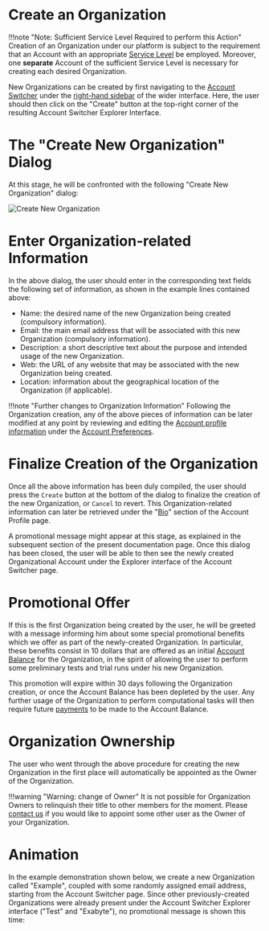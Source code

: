 # Create an Organization

!!!note "Note: Sufficient Service Level Required to perform this Action"
    Creation of an Organization under our platform is subject to the requirement that an Account with an appropriate [Service Level](/pricing/service-levels.md) be employed. Moreover, one **separate** Account of the sufficient Service Level is necessary for creating each desired Organization.  


New Organizations can be created by first navigating to the [Account Switcher](/accounts/ui/switcher.md) under the [right-hand sidebar](/ui/universal/right-sidebar.md) of the wider interface. Here, the user should then click on the "Create" button  <i class="zmdi zmdi-plus-circle zmdi-hc-border"></i> at the top-right corner of the resulting Account Switcher Explorer Interface. 

# The "Create New Organization" Dialog

At this stage, he will be confronted with the following "Create New Organization" dialog:

![Create New Organization](/images/create-new-organization.png "Create New Organization")

# Enter Organization-related Information

In the above dialog, the user should enter in the corresponding text fields the following set of information, as shown in the example lines contained above:

- Name: the desired name of the new Organization being created (compulsory information).
- Email: the main email address that will be associated with this new Organization (compulsory information). 
- Description: a short descriptive text about the purpose and intended usage of the new Organization. 
- Web: the URL of any website that may be associated with the new Organization being created.
- Location: information about the geographical location of the Organization (if applicable).

!!!note "Further changes to Organization Information"
    Following the Organization creation, any of the above pieces of information can be later modified at any point by reviewing and editing the [Account profile information](/accounts/ui/preferences/profile.md) under the [Account Preferences](/accounts/ui/preferences-overview.md).

# Finalize Creation of the Organization

Once all the above information has been duly compiled, the user should press the `Create` button at the bottom of the dialog to finalize the creation of the new Organization, or `Cancel` to revert. This Organization-related information can later be retrieved under the "[Bio](/accounts/ui/bio.md)" section of the Account Profile page. 

A promotional message might appear at this stage, as explained in the subsequent section of the present documentation page. Once this dialog has been closed, the user will be able to then see the newly created Organizational Account under the Explorer interface of the Account Switcher page. 


# Promotional Offer

If this is the first Organization being created by the user, he will be greeted with a message informing him about some special promotional benefits which we offer as part of the newly-created Organization. In particular, these benefits consist in 10 dollars that are offered as an initial [Account Balance](/accounts/balance.md) for the Organization, in the spirit of allowing the user to perform some preliminary tests and trial runs under his new Organization.
 
 This promotion will expire within 30 days following the Organization creation, or once the Account Balance has been depleted by the user. Any further usage of the Organization to perform computational tasks will then require future [payments](/accounts/accounting/increase-balance.md) to be made to the Account Balance. 

# Organization Ownership

The user who went through the above procedure for creating the new Organization in the first place will automatically be appointed as the Owner of the Organization.

!!!warning "Warning: change of Owner"
    It is not possible for Organization Owners to relinquish their title to other members for the moment. Please [contact us](/ui/universal/support.md) if you would like to appoint some other user as the Owner of your Organization.

 
# Animation

In the example demonstration shown below, we create a new Organization called "Example", coupled with some randomly assigned email address, starting from the Account Switcher page. Since other previously-created Organizations were already present under the Account Switcher Explorer interface ("Test" and "Exabyte"), no promotional message is shown this time:

<img data-gifffer="/images/organization-create.gif">








